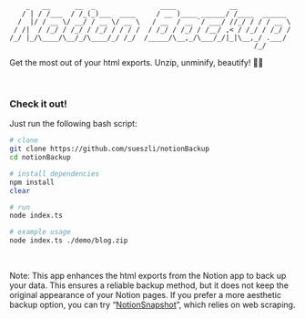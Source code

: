 ```
    _   __      __  _                ____             __
   / | / /___  / /_(_)___  ____     / __ )____ ______/ /____  ______
  /  |/ / __ \/ __/ / __ \/ __ \   / __  / __ `/ ___/ //_/ / / / __ \
 / /|  / /_/ / /_/ / /_/ / / / /  / /_/ / /_/ / /__/ ,< / /_/ / /_/ /
/_/ |_/\____/\__/_/\____/_/ /_/  /_____/\__,_/\___/_/|_|\__,_/ .___/
                                                            /_/
```

Get the most out of your html exports. Unzip, unminify, beautify! 💄💋

<!-- todo: insert screenshot of final product here -->

<br>

### Check it out!

Just run the following bash script:

```bash
# clone
git clone https://github.com/sueszli/notionBackup
cd notionBackup

# install dependencies
npm install
clear

# run
node index.ts

# example usage
node index.ts ./demo/blog.zip
```

<br>

Note: This app enhances the html exports from the Notion app to back up your data. This ensures a reliable backup method, but it does not keep the original appearance of your Notion pages. If you prefer a more aesthetic backup option, you can try “[NotionSnapshot](https://github.com/sueszli/NotionSnapshot)”, which relies on web scraping.
